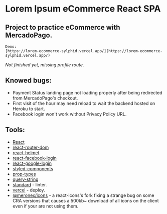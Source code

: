 # Lorem Ipsum eCommerce React SPA

## Project to practice eCommerce with MercadoPago.

```
Demo:
[https://lorem-ecommerce-sylphid.vercel.app/](https://lorem-ecommerce-sylphid.vercel.app/)
```


_Not finished yet, missing profile route._

## Knowed bugs:

* Payment Status landing page not loading properly after being redirected from MercadoPago's checkout.
* First visit of the hour may need reload to wait the backend hosted on Heroku to start.
* Facebook login won't work without Privacy Policy URL.

## Tools: 

* [React](https://es.reactjs.org/)
* [react-router-dom](https://www.npmjs.com/package/react-router-dom)
* [react-helmet](https://www.npmjs.com/package/react-helmet)
* [react-facebook-login](https://www.npmjs.com/package/react-facebook-login)
* [react-google-login](https://www.npmjs.com/package/react-google-login)
* [styled-components](https://www.npmjs.com/package/styled-components)
* [prop-types](https://www.npmjs.com/package/prop-types)
* [query-string](https://www.npmjs.com/package/query-string)
* [standard](https://standardjs.com/) - linter.
* [vercel](https://vercel.com/) - deploy.
* [@meronex/icons](https://icons.meronex.com/) - a react-icons's fork fixing a strange bug on some CRA versions that causes a 500kb~ download of all icons on the client even if your are not using them.
